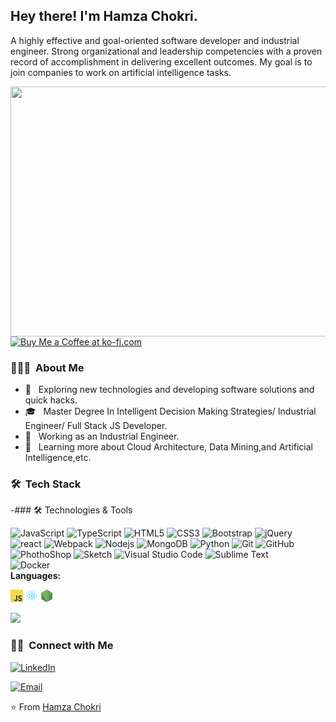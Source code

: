 
<h2> Hey there! I'm Hamza Chokri.</h2>

A highly effective and goal-oriented software developer and industrial engineer. Strong organizational and leadership competencies with a proven record of accomplishment in delivering excellent outcomes. My goal is to join companies to work on artificial intelligence tasks.

<img align="center" width="900" height="400" src="https://camo.githubusercontent.com/5ddf73ad3a205111cf8c686f687fc216c2946a75005718c8da5b837ad9de78c9/68747470733a2f2f7468756d62732e6766796361742e636f6d2f4576696c4e657874446576696c666973682d736d616c6c2e676966">
<a href='https://www.buymeacoffee.com/chokrihamza' target='_blank'><img height='36' style='border:0px;height:36px;' src='https://cdn.ko-fi.com/cdn/kofi3.png?v=2' border='0' alt='Buy Me a Coffee at ko-fi.com' /></a>
</p>
<h3> 👨🏻‍💻 &nbsp;About Me </h3>

- 🤔 &nbsp; Exploring new technologies and developing software solutions and quick hacks.
- 🎓 &nbsp; Master Degree In Intelligent Decision Making Strategies/ Industrial Engineer/ Full Stack JS Developer.
- 💼 &nbsp; Working as an Industrial Engineer.
- 🌱 &nbsp; Learning more about Cloud Architecture, Data Mining,and Artificial Intelligence,etc.


<h3> 🛠 &nbsp;Tech Stack</h3>

-### 🛠 Technologies & Tools

![JavaScript](https://img.shields.io/badge/-JavaScript-black?style=flat-square&logo=javascript)
![TypeScript](https://img.shields.io/badge/-TypeScript-007ACC?style=flat-square&logo=typescript)
![HTML5](https://img.shields.io/badge/-HTML5-E34F26?style=flat-square&logo=html5&logoColor=white)
![CSS3](https://img.shields.io/badge/-CSS3-1572B6?style=flat-square&logo=css3)
![Bootstrap](https://img.shields.io/badge/-Bootstrap-563D7C?style=flat-square&logo=bootstrap)
![jQuery](https://img.shields.io/badge/-jQuery-0769AD?style=flat-square&logo=jQuery&logoColor=white)
![react](https://img.shields.io/badge/-React-DD0031?style=flat-square&logo=react)
![Webpack](https://img.shields.io/badge/-Webpack-8DD6F9?style=flat-square&logo=Webpack&logoColor=gray)
![Nodejs](https://img.shields.io/badge/-Nodejs-339933?style=flat-square&logo=Node.js&logoColor=white)
![MongoDB](https://img.shields.io/badge/-MongoDB-47A248?style=flat-square&logo=mongodb&logoColor=white)
![Python](https://img.shields.io/badge/-Python-47A248?style=flat-square&logo=python&logoColor=white)
![Git](https://img.shields.io/badge/-Git-F05032?style=flat-square&logo=git&logoColor=white)
![GitHub](https://img.shields.io/badge/-GitHub-181717?style=flat-square&logo=github)
![PhothoShop](https://img.shields.io/badge/-PhotoShop-071D34?style=flat-square&logo=Adobe-Photoshop&logoColor=54A7F8)
![Sketch](https://img.shields.io/badge/-Sketch-F7B500?style=flat-square&logo=sketch&logoColor=white)
![Visual Studio Code](https://img.shields.io/badge/-VSCode-007ACC?style=flat-square&logo=visual-studio-code&logoColor=white)
![Sublime Text](https://img.shields.io/badge/-Sublime-4B4B4B?style=flat-square&logo=sublime-text&logoColor=FF9800)</br>
![Docker](https://img.shields.io/badge/-Docker-black?style=flat-square&logo=docker)</br>
**Languages:**  

<code><img height="20" src="https://raw.githubusercontent.com/github/explore/80688e429a7d4ef2fca1e82350fe8e3517d3494d/topics/javascript/javascript.png"></code>
<code><img height="20" src="https://raw.githubusercontent.com/github/explore/80688e429a7d4ef2fca1e82350fe8e3517d3494d/topics/react/react.png"></code>
<code><img height="20" src="https://raw.githubusercontent.com/github/explore/80688e429a7d4ef2fca1e82350fe8e3517d3494d/topics/nodejs/nodejs.png"></code>
<br/>

<a href="https://github.com/chokrihamza">
  <img height="180em" src="https://github-readme-stats.vercel.app/api?username=chokrihamza&theme=buefy&show_icons=true" />
</a>

<br/>

<h3> 🤝🏻 &nbsp;Connect with Me </h3>

<p align="center">

<a href="https://www.linkedin.com/in/%F0%9F%94%B5-hamza%F0%9F%8E%AF-%F0%9F%94%B4-chokri-%F0%9F%8E%AF-46657814a/"><img alt="LinkedIn" src="https://img.shields.io/badge/LinkedIn-blue?style=flat-square&logo=linkedin"></a>

<a href="mailto:chokrihamza1994@gmail.com"><img alt="Email" src="https://img.shields.io/badge/Email-chokrihamza1994@gmail.com-blue?style=flat-square&logo=gmail"></a>
</p>

⭐️ From [Hamza Chokri](https://github.com/chokrihamza)
